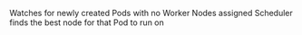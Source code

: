 Watches for newly created Pods with no Worker Nodes assigned
Scheduler finds the best node for that Pod to run on
